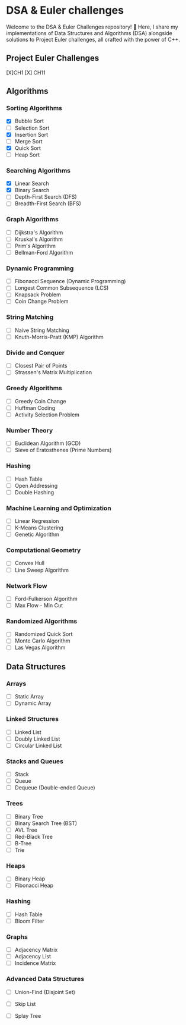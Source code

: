 # DSA & Euler challenges

Welcome to the DSA & Euler Challenges repository! 🚀 Here, I share my implementations of Data Structures and Algorithms (DSA) alongside solutions to Project Euler challenges, all crafted with the power of C++. 

## Project Euler Challenges
[X]CH1 [X] CH11

## Algorithms

### Sorting Algorithms

- [X] Bubble Sort
- [ ] Selection Sort
- [X] Insertion Sort
- [ ] Merge Sort
- [X] Quick Sort
- [ ] Heap Sort

### Searching Algorithms

- [X] Linear Search
- [X] Binary Search
- [ ] Depth-First Search (DFS)
- [ ] Breadth-First Search (BFS)

### Graph Algorithms

- [ ] Dijkstra's Algorithm
- [ ] Kruskal's Algorithm
- [ ] Prim's Algorithm
- [ ] Bellman-Ford Algorithm

### Dynamic Programming

- [ ] Fibonacci Sequence (Dynamic Programming)
- [ ] Longest Common Subsequence (LCS)
- [ ] Knapsack Problem
- [ ] Coin Change Problem

### String Matching

- [ ] Naive String Matching
- [ ] Knuth-Morris-Pratt (KMP) Algorithm

### Divide and Conquer

- [ ] Closest Pair of Points
- [ ] Strassen's Matrix Multiplication

### Greedy Algorithms

- [ ] Greedy Coin Change
- [ ] Huffman Coding
- [ ] Activity Selection Problem

### Number Theory

- [ ] Euclidean Algorithm (GCD)
- [ ] Sieve of Eratosthenes (Prime Numbers)

### Hashing

- [ ] Hash Table
- [ ] Open Addressing
- [ ] Double Hashing

### Machine Learning and Optimization

- [ ] Linear Regression
- [ ] K-Means Clustering
- [ ] Genetic Algorithm

### Computational Geometry

- [ ] Convex Hull
- [ ] Line Sweep Algorithm

### Network Flow

- [ ] Ford-Fulkerson Algorithm
- [ ] Max Flow - Min Cut

### Randomized Algorithms

- [ ] Randomized Quick Sort
- [ ] Monte Carlo Algorithm
- [ ] Las Vegas Algorithm

## Data Structures

### Arrays

- [ ] Static Array
- [ ] Dynamic Array

### Linked Structures

- [ ] Linked List
- [ ] Doubly Linked List
- [ ] Circular Linked List

### Stacks and Queues

- [ ] Stack
- [ ] Queue
- [ ] Dequeue (Double-ended Queue)

### Trees

- [ ] Binary Tree
- [ ] Binary Search Tree (BST)
- [ ] AVL Tree
- [ ] Red-Black Tree
- [ ] B-Tree
- [ ] Trie

### Heaps

- [ ] Binary Heap
- [ ] Fibonacci Heap

### Hashing

- [ ] Hash Table
- [ ] Bloom Filter

### Graphs

- [ ] Adjacency Matrix
- [ ] Adjacency List
- [ ] Incidence Matrix

### Advanced Data Structures

- [ ] Union-Find (Disjoint Set)
- [ ] Skip List
- [ ] Splay Tree


